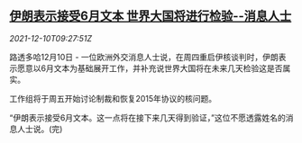 <!--1639128669000-->
[伊朗表示接受6月文本 世界大国将进行检验--消息人士](https://cn.reuters.com/article/iran-nuclear-talk-1210-idCNKBS2IP0PO)
------

<div><i>2021-12-10T09:27:51Z</i></div><p>路透多哈12月10日 - 一位欧洲外交消息人士说，在周四重启伊核谈判时，伊朗表示愿意以6月文本为基础展开工作，并补充说世界大国将在未来几天检验这是否属实。</p><p>工作组将于周五开始讨论制裁和恢复2015年协议的核问题。</p><p>“伊朗表示接受6月文本。这一点将在接下来几天得到验证，”这位不愿透露姓名的消息人士说。(完)</p>
